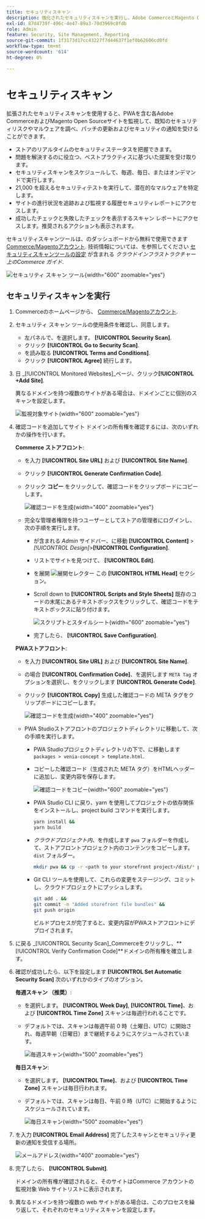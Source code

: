 ```yaml
---
title: セキュリティスキャン
description: 強化されたセキュリティスキャンを実行し、Adobe CommerceとMagento Open Sourceサイトのそれぞれを監視する方法について説明します。
exl-id: 87d4739f-496c-4e47-89a3-70d3969c0fdb
role: Admin
feature: Security, Site Management, Reporting
source-git-commit: 1f3173d17cc43227f7d44637f1ef0b62606cd0fd
workflow-type: tm+mt
source-wordcount: '614'
ht-degree: 0%

---
```


# セキュリティスキャン

拡張されたセキュリティスキャンを使用すると、PWAを含む各Adobe CommerceおよびMagento Open Sourceサイトを監視して、既知のセキュリティリスクやマルウェアを調べ、パッチの更新およびセキュリティの通知を受けることができます。

- ストアのリアルタイムのセキュリティステータスを把握できます。
- 問題を解決するのに役立つ、ベストプラクティスに基づいた提案を受け取ります。
- セキュリティスキャンをスケジュールして、毎週、毎日、またはオンデマンドで実行します。
- 21,000 を超えるセキュリティテストを実行して、潜在的なマルウェアを特定します。
- サイトの進行状況を追跡および監視する履歴セキュリティレポートにアクセスします。
- 成功したチェックと失敗したチェックを表示するスキャン レポートにアクセスします。推奨されるアクションも表示されます。

セキュリティスキャンツールは、のダッシュボードから無料で使用できます [Commerce/Magentoアカウント](../getting-started/commerce-account-create.md). 技術情報については、を参照してください [セキュリティスキャンツールの設定](https://experienceleague.adobe.com/docs/commerce-cloud-service/user-guide/launch/overview.html#set-up-the-security-scan-tool) が含まれる _クラウドインフラストラクチャー上のCommerce ガイド_.

![セキュリティ スキャン ツール](./assets/magento-security-scan.png){width="600" zoomable="yes"}

## セキュリティスキャンを実行

1. Commerceのホームページから、 [Commerce/Magentoアカウント](../getting-started/commerce-account-create.md).

1. セキュリティ スキャン ツールの使用条件を確認し、同意します。

   - 左パネルで、を選択します。 **[!UICONTROL Security Scan]**.
   - クリック **[!UICONTROL Go to Security Scan]**.
   - を読み取る **[!UICONTROL Terms and Conditions]**.
   - クリック **[!UICONTROL Agree]** 続行します。

1. 日 _[!UICONTROL Monitored Websites]_ページ、クリック&#x200B;**[!UICONTROL +Add Site]**.

   異なるドメインを持つ複数のサイトがある場合は、ドメインごとに個別のスキャンを設定します。

   ![監視対象サイト](./assets/monitored-website.png){width="600" zoomable="yes"}

1. 確認コードを追加してサイト ドメインの所有権を確認するには、次のいずれかの操作を行います。

   **Commerce ストアフロント**:

   - を入力 **[!UICONTROL Site URL]** および **[!UICONTROL Site Name]**.
   - クリック **[!UICONTROL Generate Confirmation Code]**.
   - クリック **コピー** をクリックして、確認コードをクリップボードにコピーします。

     ![確認コードを生成](./assets/scan-site1.png){width="400" zoomable="yes"}

   - 完全な管理者権限を持つユーザーとしてストアの管理者にログインし、次の手順を実行します。

      - が含まれる _Admin_ サイドバー、に移動 **[!UICONTROL Content]** > _[!UICONTROL Design]_>**[!UICONTROL Configuration]**.
      - リストでサイトを見つけて、 **[!UICONTROL Edit]**.
      - を展開 ![展開セレクター](../assets/icon-display-expand.png) この **[!UICONTROL HTML Head]** セクション。
      - Scroll down to **[!UICONTROL Scripts and Style Sheets]** 既存のコードの末尾にあるテキストボックスをクリックして、確認コードをテキストボックスに貼り付けます。

        ![スクリプトとスタイルシート](./assets/scan-paste-code.png){width="600" zoomable="yes"}

      - 完了したら、 **[!UICONTROL Save Configuration]**.

   **PWAストアフロント**:

   - を入力 **[!UICONTROL Site URL]** および **[!UICONTROL Site Name]**.

   - の場合 **[!UICONTROL Confirmation Code]**、を選択します `META Tag` オプションを選択し、をクリックします **[!UICONTROL Generate Code]**.

   - クリック **[!UICONTROL Copy]** 生成した確認コードの META タグをクリップボードにコピーします。

     ![確認コードを生成](./assets/scan-site2.png){width="400" zoomable="yes"}

   - PWA Studioストアフロントのプロジェクトディレクトリに移動して、次の手順を実行します。

      - PWA Studioプロジェクトディレクトリの下で、に移動します `packages > venia-concept > template.html`.
      - コピーした確認コード（生成された META タグ）をHTMLヘッダーに追加し、変更内容を保存します。

        ![確認コードをコピー](./assets/code-pwa.png){width="600" zoomable="yes"}

      - PWA Studio CLI に戻り、yarn を使用してプロジェクトの依存関係をインストールし、project build コマンドを実行します。

        ```sh
        yarn install &&
        yarn build
        ```

      - *クラウドプロジェクト内*、を作成します `pwa` フォルダーを作成して、ストアフロントプロジェクト内のコンテンツをコピーします。 `dist` フォルダー。

        ```sh
        mkdir pwa && cp -r <path to your storefront project>/dist/* pwa
        ```

      - Git CLI ツールを使用して、これらの変更をステージング、コミットし、クラウドプロジェクトにプッシュします。

        ```sh
        git add . &&
        git commit -m "Added storefront file bundles" &&
        git push origin
        ```

        ビルドプロセスが完了すると、変更内容がPWAストアフロントにデプロイされます。

1. に戻る _[!UICONTROL Security Scan]_Commerceをクリックし、**[!UICONTROL Verify Confirmation Code]**ドメインの所有権を確立します。

1. 確認が成功したら、以下を設定します **[!UICONTROL Set Automatic Security Scan]** 次のいずれかのタイプのオプション。

   **毎週スキャン （推奨）**:

   - を選択します。 **[!UICONTROL Week Day]**, **[!UICONTROL Time]**、および **[!UICONTROL Time Zone]** スキャンは毎週行われることです。
   - デフォルトでは、スキャンは毎週午前 0 時（土曜日、UTC）に開始され、毎週早朝（日曜日）まで継続するようにスケジュールされています。

     ![毎週スキャン](./assets/scan-weekly.png){width="500" zoomable="yes"}

   **毎日スキャン**:

   - を選択します。 **[!UICONTROL Time]**、および **[!UICONTROL Time Zone]** スキャンは毎日行われます。
   - デフォルトでは、スキャンは毎日、午前 0 時（UTC）に開始するようにスケジュールされています。

     ![毎日スキャン](./assets/scan-daily.png){width="500" zoomable="yes"}

1. を入力 **[!UICONTROL Email Address]** 完了したスキャンとセキュリティ更新の通知を受信する場所。

   ![メールアドレス](./assets/scan-notification-email.png){width="400" zoomable="yes"}

1. 完了したら、 **[!UICONTROL Submit]**.

   ドメインの所有権が確認されると、そのサイトはCommerce アカウントの監視対象 Web サイトリストに表示されます。

1. 異なるドメインを持つ複数の web サイトがある場合は、このプロセスを繰り返して、それぞれのセキュリティスキャンを設定します。
